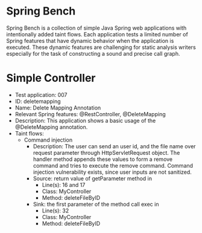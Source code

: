 # Spring Bench

Spring Bench is a collection of simple Java Spring web applications with intentionally added taint flows. 
Each application tests a limited number of Spring features that have dynamic behavior when the application is executed. 
These dynamic features are challenging for static analysis writers especially for the task of constructing a sound and precise call graph.   


# Simple Controller

* Test application: 007
* ID: deletemapping
* Name: Delete Mapping Annotation
* Relevant Spring features: @RestController, @DeleteMapping
* Description: This application shows a basic usage of the @DeleteMapping annotation. 
* Taint flows: 
  * Command injection
    * Description: The user can send an user id, and the file name over request parameter through HttpServletRequest object. The handler method appends these values to form a remove command and tries to execute the remove command. 
    Command injection vulnerability exists, since user inputs are not sanitized.  
    * Source: return value of getParameter method in
        * Line(s): 16 and 17
        * Class: MyController
        * Method: deleteFileByID
    * Sink: the first parameter of the method call exec in
        * Line(s): 32
        * Class: MyController
        * Method: deleteFileByID

